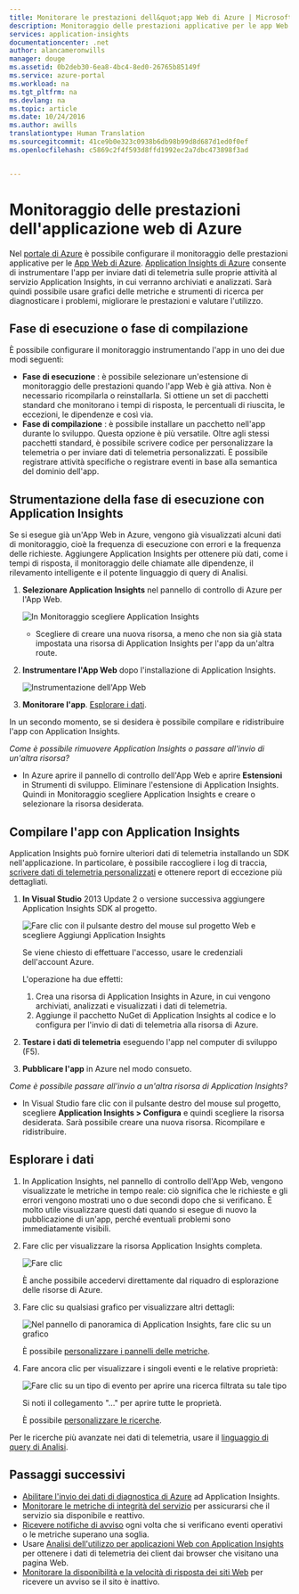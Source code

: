 ```yaml
---
title: Monitorare le prestazioni dell&quot;app Web di Azure | Microsoft Docs
description: Monitoraggio delle prestazioni applicative per le app Web di Azure. Tempo di caricamento e risposta del grafico, informazioni sulle dipendenze e impostazione di avvisi sulle prestazioni.
services: application-insights
documentationcenter: .net
author: alancameronwills
manager: douge
ms.assetid: 0b2deb30-6ea8-4bc4-8ed0-26765b85149f
ms.service: azure-portal
ms.workload: na
ms.tgt_pltfrm: na
ms.devlang: na
ms.topic: article
ms.date: 10/24/2016
ms.author: awills
translationtype: Human Translation
ms.sourcegitcommit: 41ce9b0e323c0938b6db98b99d8d687d1ed0f0ef
ms.openlocfilehash: c5869c2f4f593d8ffd1992ec2a7dbc473898f3ad


---
```

# <a name="monitor-azure-web-app-performance"></a>Monitoraggio delle prestazioni dell'applicazione web di Azure
Nel [portale di Azure](https://portal.azure.com) è possibile configurare il monitoraggio delle prestazioni applicative per le [App Web di Azure](../app-service-web/app-service-web-overview.md). [Application Insights di Azure](app-insights-overview.md) consente di instrumentare l'app per inviare dati di telemetria sulle proprie attività al servizio Application Insights, in cui verranno archiviati e analizzati. Sarà quindi possibile usare grafici delle metriche e strumenti di ricerca per diagnosticare i problemi, migliorare le prestazioni e valutare l'utilizzo.

## <a name="run-time-or-build-time"></a>Fase di esecuzione o fase di compilazione
È possibile configurare il monitoraggio instrumentando l'app in uno dei due modi seguenti:

* **Fase di esecuzione** : è possibile selezionare un'estensione di monitoraggio delle prestazioni quando l'app Web è già attiva. Non è necessario ricompilarla o reinstallarla. Si ottiene un set di pacchetti standard che monitorano i tempi di risposta, le percentuali di riuscita, le eccezioni, le dipendenze e così via. 
* **Fase di compilazione** : è possibile installare un pacchetto nell'app durante lo sviluppo. Questa opzione è più versatile. Oltre agli stessi pacchetti standard, è possibile scrivere codice per personalizzare la telemetria o per inviare dati di telemetria personalizzati. È possibile registrare attività specifiche o registrare eventi in base alla semantica del dominio dell'app. 

## <a name="run-time-instrumentation-with-application-insights"></a>Strumentazione della fase di esecuzione con Application Insights
Se si esegue già un'App Web in Azure, vengono già visualizzati alcuni dati di monitoraggio, cioè la frequenza di esecuzione con errori e la frequenza delle richieste. Aggiungere Application Insights per ottenere più dati, come i tempi di risposta, il monitoraggio delle chiamate alle dipendenze, il rilevamento intelligente e il potente linguaggio di query di Analisi. 

1. **Selezionare Application Insights** nel pannello di controllo di Azure per l'App Web.
   
    ![In Monitoraggio scegliere Application Insights](./media/app-insights-azure-web-apps/05-extend.png)
   
   * Scegliere di creare una nuova risorsa, a meno che non sia già stata impostata una risorsa di Application Insights per l'app da un'altra route.
2. **Instrumentare l'App Web** dopo l'installazione di Application Insights. 
   
    ![Instrumentazione dell'App Web](./media/app-insights-azure-web-apps/restart-web-app-for-insights.png)
3. **Monitorare l'app**.  [Esplorare i dati](#explore-the-data).

In un secondo momento, se si desidera è possibile compilare e ridistribuire l'app con Application Insights.

*Come è possibile rimuovere Application Insights o passare all'invio di un'altra risorsa?*

* In Azure aprire il pannello di controllo dell'App Web e aprire **Estensioni** in Strumenti di sviluppo. Eliminare l'estensione di Application Insights. Quindi in Monitoraggio scegliere Application Insights e creare o selezionare la risorsa desiderata.

## <a name="build-the-app-with-application-insights"></a>Compilare l'app con Application Insights
Application Insights può fornire ulteriori dati di telemetria installando un SDK nell'applicazione. In particolare, è possibile raccogliere i log di traccia, [scrivere dati di telemetria personalizzati](app-insights-api-custom-events-metrics.md) e ottenere report di eccezione più dettagliati.

1. **In Visual Studio** 2013 Update 2 o versione successiva aggiungere Application Insights SDK al progetto.
   
    ![Fare clic con il pulsante destro del mouse sul progetto Web e scegliere Aggiungi Application Insights](./media/app-insights-azure-web-apps/03-add.png)
   
    Se viene chiesto di effettuare l'accesso, usare le credenziali dell'account Azure.
   
    L'operazione ha due effetti:
   
   1. Crea una risorsa di Application Insights in Azure, in cui vengono archiviati, analizzati e visualizzati i dati di telemetria.
   2. Aggiunge il pacchetto NuGet di Application Insights al codice e lo configura per l'invio di dati di telemetria alla risorsa di Azure.
2. **Testare i dati di telemetria** eseguendo l'app nel computer di sviluppo (F5).
3. **Pubblicare l'app** in Azure nel modo consueto. 

*Come è possibile passare all'invio a un'altra risorsa di Application Insights?*

* In Visual Studio fare clic con il pulsante destro del mouse sul progetto, scegliere **Application Insights > Configura** e quindi scegliere la risorsa desiderata. Sarà possibile creare una nuova risorsa. Ricompilare e ridistribuire.

## <a name="explore-the-data"></a>Esplorare i dati
1. In Application Insights, nel pannello di controllo dell'App Web, vengono visualizzate le metriche in tempo reale: ciò significa che le richieste e gli errori vengono mostrati uno o due secondi dopo che si verificano. È molto utile visualizzare questi dati quando si esegue di nuovo la pubblicazione di un'app, perché eventuali problemi sono immediatamente visibili.
2. Fare clic per visualizzare la risorsa Application Insights completa.

    ![Fare clic](./media/app-insights-azure-web-apps/view-in-application-insights.png)

    È anche possibile accedervi direttamente dal riquadro di esplorazione delle risorse di Azure.

1. Fare clic su qualsiasi grafico per visualizzare altri dettagli:
   
    ![Nel pannello di panoramica di Application Insights, fare clic su un grafico](./media/app-insights-azure-web-apps/07-dependency.png)
   
    È possibile [personalizzare i pannelli delle metriche](app-insights-metrics-explorer.md).
2. Fare ancora clic per visualizzare i singoli eventi e le relative proprietà:
   
    ![Fare clic su un tipo di evento per aprire una ricerca filtrata su tale tipo](./media/app-insights-azure-web-apps/08-requests.png)
   
    Si noti il collegamento "…" per aprire tutte le proprietà.
   
    È possibile [personalizzare le ricerche](app-insights-diagnostic-search.md).

Per le ricerche più avanzate nei dati di telemetria, usare il [linguaggio di query di Analisi](app-insights-analytics-tour.md).

## <a name="next-steps"></a>Passaggi successivi
* [Abilitare l'invio dei dati di diagnostica di Azure](app-insights-azure-diagnostics.md) ad Application Insights.
* [Monitorare le metriche di integrità del servizio](../monitoring-and-diagnostics/insights-how-to-customize-monitoring.md) per assicurarsi che il servizio sia disponibile e reattivo.
* [Ricevere notifiche di avviso](../monitoring-and-diagnostics/insights-receive-alert-notifications.md) ogni volta che si verificano eventi operativi o le metriche superano una soglia.
* Usare [Analisi dell'utilizzo per applicazioni Web con Application Insights](app-insights-web-track-usage.md) per ottenere i dati di telemetria dei client dai browser che visitano una pagina Web.
* [Monitorare la disponibilità e la velocità di risposta dei siti Web](app-insights-monitor-web-app-availability.md) per ricevere un avviso se il sito è inattivo.




<!--HONumber=Nov16_HO3-->


